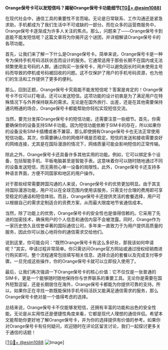 **Orange保号卡可以发短信吗？揭秘Orange保号卡功能细节[[TG💪+ @esim1088](https://t.me/s/esim1088)]**

在现代社会中，通信工具的重要性不言而喻。无论是日常联系、工作沟通还是紧急求助，手机都成为了我们生活中不可或缺的一部分。而在众多的运营商服务中，Orange保号卡逐渐成为许多人关注的焦点。那么，问题来了——Orange保号卡到底能不能发短信呢？这篇文章将为你揭开这个谜团，并详细解读Orange保号卡的各项功能。

首先，让我们来了解一下什么是Orange保号卡。简单来说，Orange保号卡是一种专为保持手机号码活跃状态而设计的服务。它通常适用于那些长期不在国内或无法频繁使用主号码的人群。通过购买一张保号卡，用户可以避免因长时间未使用主号码而导致的停机或号码被回收的问题。这不仅保护了用户的手机号码资源，也为他们的生活和工作提供了更多的便利。

那么，回到正题，Orange保号卡究竟能不能发短信呢？答案是肯定的！Orange保号卡不仅可以打电话，还可以发送短信。这项功能的设计初衷是为了满足用户在特殊情况下与外界保持联系的需求。无论是在国外旅行、出差，还是在其他需要保持通讯畅通的场合，Orange保号卡都能帮助你轻松实现短信交流。

当然，要充分发挥Orange保号卡的短信功能，还需要注意一些细节。首先，你需要确保你的设备支持SIM卡功能。因为短信功能依赖于SIM卡的存在，所以如果你的设备没有SIM卡插槽或者不兼容，那么即使拥有Orange保号卡也无法正常使用短信功能。其次，你需要确认你的网络环境是否稳定。短信的发送和接收需要良好的网络连接，尤其是在国际漫游的情况下，网络质量可能会影响短信的正常传输。

除此之外，Orange保号卡还具备许多其他实用的功能。例如，它可以绑定多个设备，包括智能手机、平板电脑甚至是智能手表。这意味着你可以随时随地通过不同的设备发送短信，而无需担心单一设备的局限性。此外，Orange保号卡还支持多种语言界面，方便不同国家和地区的用户操作。

对于那些经常需要跨国沟通的人来说，Orange保号卡的优势更加明显。由于其支持国际漫游功能，用户可以在全球范围内使用该服务，只需支付合理的费用即可享受稳定的通话和短信体验。而且，Orange保号卡还提供灵活的套餐选择，用户可以根据自己的需求定制适合的资费方案，从而最大限度地节省通信成本。

当然，除了功能上的优势，Orange保号卡的安全性也是值得信赖的。它采用了先进的加密技术，确保用户的个人信息和通信内容不会被泄露。同时，Orange作为一家历史悠久且信誉卓著的国际通信公司，多年来一直致力于为用户提供高质量的服务，因此你可以放心地将你的通信需求交给他们。

说到这里，你可能会问：“既然Orange保号卡有这么多好处，那我该如何申请呢？”其实，申请过程非常简单。你只需访问Orange官方网站或通过授权经销商进行购买即可。整个流程通常包括填写相关信息、选择合适的套餐以及完成支付等步骤。一旦完成这些操作，你的Orange保号卡就可以立即投入使用了。

最后，让我们再次强调一下Orange保号卡的核心价值：它不仅仅是一张普通的SIM卡，更是一个能够随时随地保持你与世界联系的重要工具。无论你是需要在国外短暂逗留，还是长期居住在海外，Orange保号卡都能为你提供可靠的支持。所以，如果你正在寻找一款既能保持手机号码活跃又能满足通信需求的服务，那么Orange保号卡绝对是一个值得考虑的选择。

总结来说，Orange保号卡不仅能够发短信，还拥有丰富的功能和出色的安全性能。无论是从实用性还是便捷性角度来看，它都是现代人理想的通信伴侣。希望本文能帮助你更好地了解Orange保号卡，并为你的选择提供有价值的参考。如果你对Orange保号卡有任何疑问，欢迎随时在评论区留言讨论，我们一起探讨更多关于通信的话题！

[[TG💪+ @esim1088](https://t.me/s/esim1088) ![Image](https://i.postimg.cc/4NQfJmqS/Snipaste-2025-05-13-00-14-12.png)]